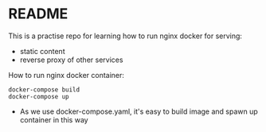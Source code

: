 # README

This is a practise repo for learning how to run nginx docker for serving:
* static content
* reverse proxy of other services

How to run nginx docker container:

```
docker-compose build
docker-compose up
```

* As we use docker-compose.yaml, it's easy to build image and spawn up container in this way